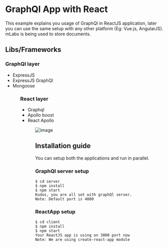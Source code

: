 # GraphQl App with React

This example explains you usage of GraphQl in ReactJS application, later you can use the same setup with any other platform (Eg: Vue.js, AngularJS). mLabs is being used to store documents.

## Libs/Frameworks
### GraphQl layer
<ul>
  <li>ExpressJS</li>
  <li>ExpressJS GraphQl</li>
  <li>Mongoose</li>
<ul>
  
### React layer
<ul>
  <li>Graphql</li>
  <li>Apollo boost</li>
  <li>React Apollo</li>
<ul>

![image](https://user-images.githubusercontent.com/3865313/59348417-57e68480-8d17-11e9-8295-468c27dc6d16.png)

## Installation guide

You can setup both the applications and run in parallel.

### GraphQl server setup

```
$ cd server
$ npm install
$ npm start
Kudos, you are all set with graphQl server.
Note: Default port is 4000
```

### ReactApp setup

```
$ cd client
$ npm install
$ npm start
Your ReactJS app is using on 3000 port now
Note: We are using create-react-app module
```
